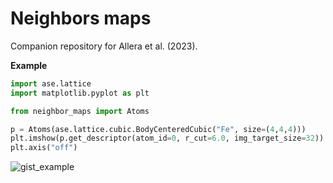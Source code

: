 # Neighbors maps

Companion repository for Allera et al. (2023).


**Example**

```py
import ase.lattice
import matplotlib.pyplot as plt

from neighbor_maps import Atoms

p = Atoms(ase.lattice.cubic.BodyCenteredCubic("Fe", size=(4,4,4)))
plt.imshow(p.get_descriptor(atom_id=0, r_cut=6.0, img_target_size=32))
plt.axis("off")
```
![gist_example](https://user-images.githubusercontent.com/45487966/243297715-8303bd6d-6199-40ef-b3bd-89984103183d.png)
